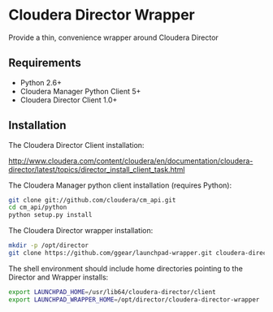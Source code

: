 # Cloudera Director Wrapper

Provide a thin, convenience wrapper around Cloudera Director

## Requirements

* Python 2.6+
* Cloudera Manager Python Client 5+
* Cloudera Director Client 1.0+

## Installation

The Cloudera Director Client installation:

http://www.cloudera.com/content/cloudera/en/documentation/cloudera-director/latest/topics/director_install_client_task.html

The Cloudera Manager python client installation (requires Python):

```bash
git clone git://github.com/cloudera/cm_api.git
cd cm_api/python
python setup.py install
```

The Cloudera Director wrapper installation:

```bash
mkdir -p /opt/director
git clone https://github.com/ggear/launchpad-wrapper.git cloudera-director-wrapper
```

The shell environment should include home directories pointing to the Director and Wrapper installs: 

```bash
export LAUNCHPAD_HOME=/usr/lib64/cloudera-director/client
export LAUNCHPAD_WRAPPER_HOME=/opt/director/cloudera-director-wrapper
```
